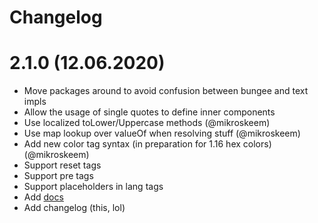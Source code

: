 # Changelog

# 2.1.0 (12.06.2020)

* Move packages around to avoid confusion between bungee and text impls
* Allow the usage of single quotes to define inner components
* Use localized toLower/Uppercase methods (@mikroskeem)
* Use map lookup over valueOf when resolving stuff (@mikroskeem)
* Add new color tag syntax (in preparation for 1.16 hex colors) (@mikroskeem)
* Support reset tags
* Support pre tags
* Support placeholders in lang tags
* Add [docs](/DOCS.md)
* Add changelog (this, lol)
